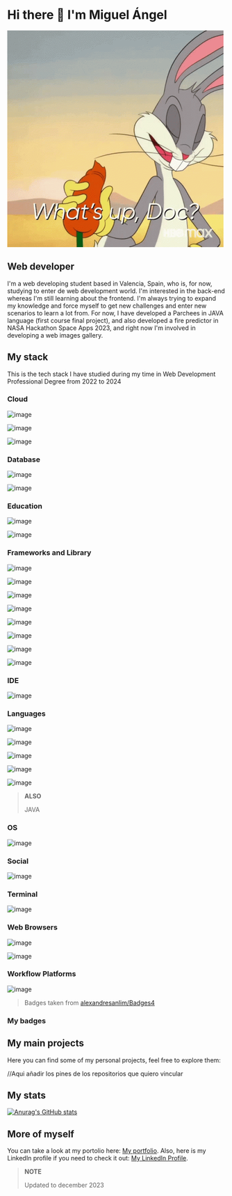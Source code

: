 # Hi there 👋 I'm Miguel Ángel

![bugs bunny GIF](images/sup-bugs.gif)

## Web developer

I'm a web developing student based in Valencia, Spain, who is, for now, studying
to enter de web development world. I'm interested in the back-end whereas I'm
still learning about the frontend. I'm always trying to expand my knowledge and
force myself to get new challenges and enter new scenarios to learn a lot from.
For now, I have developed a Parchees in JAVA language (first course final
project), and also developed a fire predictor in NASA Hackathon Space Apps 2023,
and right now I'm involved in developing a web images gallery.

## My stack

This is the tech stack I have studied during my time in Web Development
Professional Degree from 2022 to 2024

### Cloud

![image](https://img.shields.io/badge/Amazon_AWS-FF9900?style=for-the-badge&logo=amazonaws&logoColor=white)

![image](https://img.shields.io/badge/microsoft%20azure-0089D6?style=for-the-badge&logo=microsoft-azure&logoColor=white)

![image](https://img.shields.io/badge/GitHub_Actions-2088FF?style=for-the-badge&logo=github-actions&logoColor=white)

### Database

![image](https://img.shields.io/badge/Amazon%20DynamoDB-4053D6?style=for-the-badge&logo=Amazon%20DynamoDB&logoColor=white)

![image](https://img.shields.io/badge/MySQL-005C84?style=for-the-badge&logo=mysql&logoColor=white)

### Education

![image](https://img.shields.io/badge/Duolingo-58CC02?style=for-the-badge&logo=Duolingo&logoColor=white)

![image](https://img.shields.io/badge/MDN_Web_Docs-black?style=for-the-badge&logo=mdnwebdocs&logoColor=white)

### Frameworks and Library

![image](https://img.shields.io/badge/Bootstrap-563D7C?style=for-the-badge&logo=bootstrap&logoColor=white)

![image](https://img.shields.io/badge/Docker-2CA5E0?style=for-the-badge&logo=docker&logoColor=white)

![image](https://img.shields.io/badge/GitHub%20Pages-222222?style=for-the-badge&logo=GitHub%20Pages&logoColor=white)

![image](https://img.shields.io/badge/Laravel-FF2D20?style=for-the-badge&logo=laravel&logoColor=white)

![image](https://img.shields.io/badge/Markdown-000000?style=for-the-badge&logo=markdown&logoColor=white)

![image](https://img.shields.io/badge/Postman-FF6C37?style=for-the-badge&logo=Postman&logoColor=white)

![image](https://img.shields.io/badge/Vue%20js-35495E?style=for-the-badge&logo=vuedotjs&logoColor=4FC08D)

![image](https://img.shields.io/badge/Xampp-F37623?style=for-the-badge&logo=xampp&logoColor=white)

### IDE

![image](https://img.shields.io/badge/VSCode-0078D4?style=for-the-badge&logo=visual%20studio%20code&logoColor=white)

### Languages

![image](https://img.shields.io/badge/CSS3-1572B6?style=for-the-badge&logo=css3&logoColor=white)

![image](https://img.shields.io/badge/HTML5-E34F26?style=for-the-badge&logo=html5&logoColor=white)

![image](https://img.shields.io/badge/JavaScript-323330?style=for-the-badge&logo=javascript&logoColor=F7DF1E)

![image](https://img.shields.io/badge/json-5E5C5C?style=for-the-badge&logo=json&logoColor=white)

![image](https://img.shields.io/badge/PHP-777BB4?style=for-the-badge&logo=php&logoColor=white)

> **ALSO**
>
> JAVA

### OS

![image](https://img.shields.io/badge/Linux-FCC624?style=for-the-badge&logo=linux&logoColor=black)

### Social

![image](https://img.shields.io/badge/GitHub-100000?style=for-the-badge&logo=github&logoColor=white)

### Terminal

![image](https://img.shields.io/badge/GIT-E44C30?style=for-the-badge&logo=git&logoColor=white)

### Web Browsers

![image](https://img.shields.io/badge/Firefox_Browser-FF7139?style=for-the-badge&logo=Firefox-Browser&logoColor=white)

![image](https://img.shields.io/badge/Google_chrome-4285F4?style=for-the-badge&logo=Google-chrome&logoColor=white)

### Workflow Platforms

![image](https://img.shields.io/badge/Github%20Actions-282a2e?style=for-the-badge&logo=githubactions&logoColor=367cfe)

> Badges taken from [alexandresanlim/Badges4](https://github.com/alexandresanlim/Badges4-README.md-Profile)

### My badges

## My main projects

Here you can find some of my personal projects, feel free to explore them:

//Aqui añadir los pines de los repositorios que quiero vincular

## My stats

[![Anurag's GitHub stats](https://github-readme-stats.vercel.app/api?username=miguelanguai)](https://github.com/anuraghazra/github-readme-stats)

## More of myself

You can take a look at my portolio here: [My
portfolio](https://miguelanguai.github.io/). Also, here is my LinkedIn profile
if you need to check it out: [My LinkedIn
Profile](https://www.linkedin.com/in/miguelangelguaita/).

> **NOTE**
>
> Updated to december 2023
